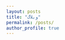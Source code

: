 ```yaml
---
layout: posts
title: "وبلاگ"
permalink: /posts/
author_profile: true
---
```


<!-- {% for post in site.posts limit: 5 %}
  {% include archive-single.html %}
{% endfor %} -->
